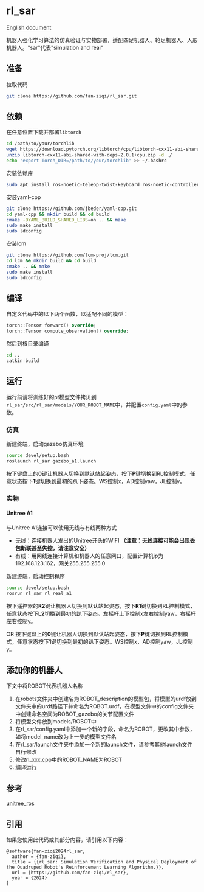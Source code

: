 # rl_sar

[English document](README.md)

机器人强化学习算法的仿真验证与实物部署，适配四足机器人、轮足机器人、人形机器人。"sar"代表"simulation and real"

## 准备

拉取代码

```bash
git clone https://github.com/fan-ziqi/rl_sar.git
```

## 依赖

在任意位置下载并部署`libtorch`

```bash
cd /path/to/your/torchlib
wget https://download.pytorch.org/libtorch/cpu/libtorch-cxx11-abi-shared-with-deps-2.0.1%2Bcpu.zip
unzip libtorch-cxx11-abi-shared-with-deps-2.0.1+cpu.zip -d ./
echo 'export Torch_DIR=/path/to/your/torchlib' >> ~/.bashrc
```

安装依赖库

```bash
sudo apt install ros-noetic-teleop-twist-keyboard ros-noetic-controller-interface  ros-noetic-gazebo-ros-control ros-noetic-joint-state-controller ros-noetic-effort-controllers ros-noetic-joint-trajectory-controller
```

安装yaml-cpp

```bash
git clone https://github.com/jbeder/yaml-cpp.git
cd yaml-cpp && mkdir build && cd build
cmake -DYAML_BUILD_SHARED_LIBS=on .. && make
sudo make install
sudo ldconfig
```

安装lcm

```bash
git clone https://github.com/lcm-proj/lcm.git 
cd lcm && mkdir build && cd build
cmake .. && make
sudo make install
sudo ldconfig
```

## 编译

自定义代码中的以下两个函数，以适配不同的模型：

```cpp
torch::Tensor forward() override;
torch::Tensor compute_observation() override;
```

然后到根目录编译

```bash
cd ..
catkin build
```

## 运行

运行前请将训练好的pt模型文件拷贝到`rl_sar/src/rl_sar/models/YOUR_ROBOT_NAME`中，并配置`config.yaml`中的参数。

### 仿真

新建终端，启动gazebo仿真环境

```bash
source devel/setup.bash
roslaunch rl_sar gazebo_a1.launch
```

按下键盘上的**0**键让机器人切换到默认站起姿态，按下**P**键切换到RL控制模式，任意状态按下**1**键切换到最初的趴下姿态。WS控制x，AD控制yaw，JL控制y。

### 实物

#### Unitree A1

与Unitree A1连接可以使用无线与有线两种方式

* 无线：连接机器人发出的Unitree开头的WIFI **（注意：无线连接可能会出现丢包断联甚至失控，请注意安全）**
* 有线：用网线连接计算机和机器人的任意网口，配置计算机ip为192.168.123.162，网关255.255.255.0

新建终端，启动控制程序

```bash
source devel/setup.bash
rosrun rl_sar rl_real_a1
```

按下遥控器的**R2**键让机器人切换到默认站起姿态，按下**R1**键切换到RL控制模式，任意状态按下**L2**切换到最初的趴下姿态。左摇杆上下控制x左右控制yaw，右摇杆左右控制y。

OR 按下键盘上的**0**键让机器人切换到默认站起姿态，按下**P**键切换到RL控制模式，任意状态按下**1**键切换到最初的趴下姿态。WS控制x，AD控制yaw，JL控制y。

## 添加你的机器人

下文中将ROBOT代表机器人名称

1. 在robots文件夹中创建名为ROBOT_description的模型包，将模型的urdf放到文件夹中的urdf路径下并命名为ROBOT.urdf，在模型文件中的config文件夹中创建命名空间为ROBOT_gazebo的关节配置文件
2. 将模型文件放到models/ROBOT中
3. 在rl_sar/config.yaml中添加一个新的字段，命名为ROBOT，更改其中参数，如将model_name改为上一步的模型文件名
4. 在rl_sar/launch文件夹中添加一个新的launch文件，请参考其他launch文件自行修改
5. 修改rl_xxx.cpp中的ROBOT_NAME为ROBOT
6. 编译运行

## 参考

[unitree_ros](https://github.com/unitreerobotics/unitree_ros)

## 引用

如果您使用此代码或其部分内容，请引用以下内容：

```
@software{fan-ziqi2024rl_sar,
  author = {fan-ziqi},
  title = {{rl_sar: Simulation Verification and Physical Deployment of the Quadruped Robot's Reinforcement Learning Algorithm.}},
  url = {https://github.com/fan-ziqi/rl_sar},
  year = {2024}
}
```
